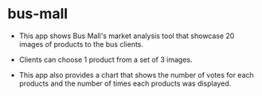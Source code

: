 # bus-mall

- This app shows Bus Mall's market analysis tool that showcase 20 images of products to the bus clients.

- Clients can choose 1 product from a set of 3 images.

- This app also provides a chart that shows the number of votes for each products and the number of times each products was displayed.

